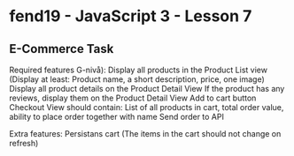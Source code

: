 # fend19 - JavaScript 3 - Lesson 7

## E-Commerce Task

Required features G-nivå):
Display all products in the Product List view Display at least: Product
name, a short description, price, one image)
Display all product details on the Product Detail View
If the product has any reviews, display them on the Product Detail View
Add to cart button
Checkout View should contain: List of all products in cart, total order
value, ability to place order together with name
Send order to API

Extra features:
Persistans cart The items in the cart should not change on refresh)
